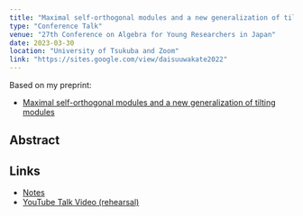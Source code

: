 ```yaml
---
title: "Maximal self-orthogonal modules and a new generalization of tilting modules"
type: "Conference Talk"
venue: "27th Conference on Algebra for Young Researchers in Japan"
date: 2023-03-30
location: "University of Tsukuba and Zoom"
link: "https://sites.google.com/view/daisuuwakate2022"
---
```


Based on my preprint:

- [Maximal self-orthogonal modules and a new generalization of tilting modules](/papers/mso/)

## Abstract

## Links

- [Notes](/files/2023-03-23.pdf)
- [YouTube Talk Video (rehearsal)](https://youtu.be/_E9nPEs-WV4)
